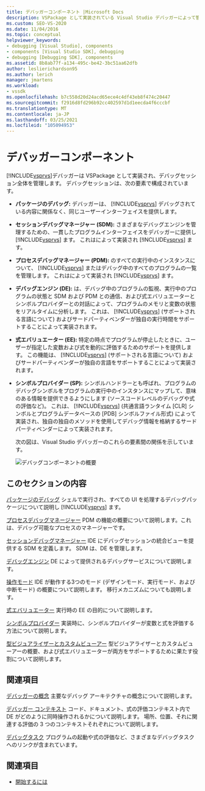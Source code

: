 ```yaml
---
title: デバッガーコンポーネント |Microsoft Docs
description: VSPackage として実装されている Visual Studio デバッガーによって管理されるデバッグセッションを構成する要素について説明します。
ms.custom: SEO-VS-2020
ms.date: 11/04/2016
ms.topic: conceptual
helpviewer_keywords:
- debugging [Visual Studio], components
- components [Visual Studio SDK], debugging
- debugging [Debugging SDK], components
ms.assetid: 8b8ab77f-a134-495c-be42-3bc51aa62dfb
author: leslierichardson95
ms.author: lerich
manager: jmartens
ms.workload:
- vssdk
ms.openlocfilehash: b7c558d20d24acd65ece4c4df43eb8f474c20447
ms.sourcegitcommit: f2916d8fd296b92cc402597d1d1eecda4f6cccbf
ms.translationtype: MT
ms.contentlocale: ja-JP
ms.lasthandoff: 03/25/2021
ms.locfileid: "105094953"
---
```

# <a name="debugger-components"></a>デバッガーコンポーネント
[!INCLUDE[vsprvs](../../code-quality/includes/vsprvs_md.md)]デバッガーは VSPackage として実装され、デバッグセッション全体を管理します。 デバッグセッションは、次の要素で構成されています。

- **パッケージのデバッグ:** デバッガーは、 [!INCLUDE[vsprvs](../../code-quality/includes/vsprvs_md.md)] デバッグされている内容に関係なく、同じユーザーインターフェイスを提供します。

- **セッションデバッグマネージャー (SDM):** さまざまなデバッグエンジンを管理するための、一貫したプログラムインターフェイスをデバッガーに提供し [!INCLUDE[vsprvs](../../code-quality/includes/vsprvs_md.md)] ます。 これはによって実装され [!INCLUDE[vsprvs](../../code-quality/includes/vsprvs_md.md)] ます。

- **プロセスデバッグマネージャー (PDM):** のすべての実行中のインスタンスについて、 [!INCLUDE[vsprvs](../../code-quality/includes/vsprvs_md.md)] またはデバッグ中のすべてのプログラムの一覧を管理します。 これはによって実装され [!INCLUDE[vsprvs](../../code-quality/includes/vsprvs_md.md)] ます。

- **デバッグエンジン (DE):** は、デバッグ中のプログラムの監視、実行中のプログラムの状態と SDM および PDM との通信、および式エバリュエーターとシンボルプロバイダーとの対話によって、プログラムのメモリと変数の状態をリアルタイムに分析します。 これは、 [!INCLUDE[vsprvs](../../code-quality/includes/vsprvs_md.md)] (サポートされる言語について) およびサードパーティベンダーが独自の実行時間をサポートすることによって実装されます。

- **式エバリュエーター (EE):** 特定の時点でプログラムが停止したときに、ユーザーが指定した変数および式を動的に評価するためのサポートを提供します。 この機能は、 [!INCLUDE[vsprvs](../../code-quality/includes/vsprvs_md.md)] (サポートされる言語について) およびサードパーティベンダーが独自の言語をサポートすることによって実装されます。

- **シンボルプロバイダー (SP):** シンボルハンドラーとも呼ばれ、プログラムのデバッグシンボルをプログラムの実行中のインスタンスにマップして、意味のある情報を提供できるようにします (ソースコードレベルのデバッグや式の評価など)。 これは、 [!INCLUDE[vsprvs](../../code-quality/includes/vsprvs_md.md)] (共通言語ランタイム [CLR] シンボルとプログラムデータベースの [PDB] シンボルファイル形式) によって実装され、独自の独自のメソッドを使用してデバッグ情報を格納するサードパーティベンダーによって実装されます。

  次の図は、Visual Studio デバッガーのこれらの要素間の関係を示しています。

  ![デバッグコンポーネントの概要](../../extensibility/debugger/media/dbugcompovrview.gif "Dバグの表示")

## <a name="in-this-section"></a>このセクションの内容
 [パッケージのデバッグ](../../extensibility/debugger/debug-package.md) シェルで実行され、すべての UI を処理するデバッグパッケージについて説明し [!INCLUDE[vsprvs](../../code-quality/includes/vsprvs_md.md)] ます。

 [プロセスデバッグマネージャー](../../extensibility/debugger/process-debug-manager.md) PDM の機能の概要について説明します。これは、デバッグ可能なプロセスのマネージャーです。

 [セッションデバッグマネージャー](../../extensibility/debugger/session-debug-manager.md) IDE にデバッグセッションの統合ビューを提供する SDM を定義します。 SDM は、DE を管理します。

 [デバッグエンジン](../../extensibility/debugger/debug-engine.md) DE によって提供されるデバッグサービスについて説明します。

 [操作モード](../../extensibility/debugger/operational-modes.md) IDE が動作する3つのモード (デザインモード、実行モード、および中断モード) の概要について説明します。 移行メカニズムについても説明します。

 [式エバリュエーター](../../extensibility/debugger/expression-evaluator.md) 実行時の EE の目的について説明します。

 [シンボルプロバイダー](../../extensibility/debugger/symbol-provider.md) 実装時に、シンボルプロバイダーが変数と式を評価する方法について説明します。

 [型ビジュアライザーとカスタムビューアー](../../extensibility/debugger/type-visualizer-and-custom-viewer.md) 型ビジュアライザーとカスタムビューアーの概要、および式エバリュエーターが両方をサポートするために果たす役割について説明します。

## <a name="related-sections"></a>関連項目
 [デバッガーの概念](../../extensibility/debugger/debugger-concepts.md) 主要なデバッグ アーキテクチャの概念について説明します。

 [デバッガー コンテキスト](../../extensibility/debugger/debugger-contexts.md) コード、ドキュメント、式の評価コンテキスト内で DE がどのように同時操作されるかについて説明します。 場所、位置、それに関連する評価の 3 つのコンテキストそれぞれについて説明します。

 [デバッグタスク](../../extensibility/debugger/debugging-tasks.md) プログラムの起動や式の評価など、さまざまなデバッグタスクへのリンクが含まれています。

## <a name="see-also"></a>関連項目
- [開始するには](../../extensibility/debugger/getting-started-with-debugger-extensibility.md)
